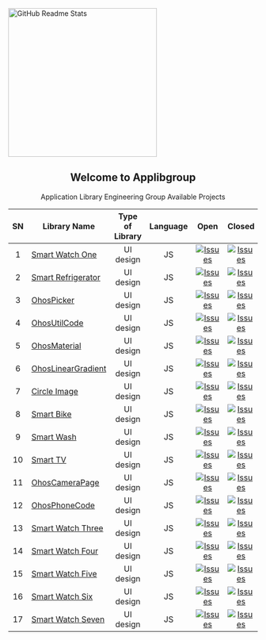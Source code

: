  <img width="300px" src="https://camo.githubusercontent.com/223670c984bbedad0cada8dbd3f392fb2b3453850a819fefe7440938c5592327/68747470733a2f2f6170706c696267726f75702e6769746875622e696f2f696d616765732f6170706c69625f6c6f676f2e706e67" align="center" alt="GitHub Readme Stats" />
 <h2 align="center">Welcome to Applibgroup</h2>
 <p align="center">Application Library Engineering Group Available Projects</p>
</p>

SN|Library Name|Type of Library|Language|Open|Closed|Available Issues|
|:-:|-|:-:|:-:|:-:|:-:|:-:|
|1|[Smart Watch One](https://github.com/applibgroup/smart_watch_one)|UI design|JS|<a href="https://github.com/applibgroup/smart_watch_one/issues"><img alt="Issues" src="https://img.shields.io/github/issues/applibgroup/smart_watch_one" /></a>|<a href="https://github.com/applibgroup/smart_watch_one/issues"><img alt="Issues" src="https://img.shields.io/github/issues-closed/applibgroup/smart_watch_one?color=0088ff" /></a>|<a href="https://github.com/applibgroup/smart_watch_one/issues"><img alt="Issues" src="https://img.shields.io/github/issues-raw/applibgroup/smart_watch_one/available?label=available%20issues" /></a>|
|2|[Smart Refrigerator](https://github.com/Applib-HarmonyOS/smart_refrigerator)|UI design|JS|<a href="https://github.com/Applib-HarmonyOS/smart_refrigerator/issues"><img alt="Issues" src="https://img.shields.io/github/issues/Applib-HarmonyOS/smart_refrigerator" /></a>|<a href="https://github.com/Applib-HarmonyOS/smart_refrigerator/issues"><img alt="Issues" src="https://img.shields.io/github/issues-closed/Applib-HarmonyOS/smart_refrigerator?color=0088ff" /></a>|<a href="https://github.com/Applib-HarmonyOS/smart_refrigerator/issues"><img alt="Issues" src="https://img.shields.io/github/issues-raw/Applib-HarmonyOS/smart_refrigerator/available?label=available%20issues" /></a>|
|3|[OhosPicker](https://github.com/applibgroup/OHOSPicker)|UI design|JS|<a href="https://github.com/applibgroup/OHOSPicker/issues"><img alt="Issues" src="https://img.shields.io/github/issues/applibgroup/OHOSPicker" /></a>|<a href="https://github.com/applibgroup/OHOSPicker/issues"><img alt="Issues" src="https://img.shields.io/github/issues-closed/applibgroup/OHOSPicker?color=0088ff" /></a>|<a href="https://github.com/applibgroup/OHOSPicker/issues"><img alt="Issues" src="https://img.shields.io/github/issues-raw/applibgroup/OHOSPicker/available?label=available%20issues" /></a>|
|4|[OhosUtilCode](https://github.com/applibgroup/OHOSUtilCode)|UI design|JS|<a href="https://github.com/applibgroup/OHOSUtilCode/issues"><img alt="Issues" src="https://img.shields.io/github/issues/applibgroup/OHOSUtilCode" /></a>|<a href="https://github.com/applibgroup/OHOSUtilCode/issues"><img alt="Issues" src="https://img.shields.io/github/issues-closed/applibgroup/OHOSUtilCode?color=0088ff" /></a>|<a href="https://github.com/applibgroup/OHOSUtilCode/issues"><img alt="Issues" src="https://img.shields.io/github/issues-raw/applibgroup/OHOSUtilCode/available?label=available%20issues" /></a>|
|5|[OhosMaterial](https://github.com/applibgroup/OHOSMaterial)|UI design|JS|<a href="https://github.com/applibgroup/OHOSMaterial/issues"><img alt="Issues" src="https://img.shields.io/github/issues/applibgroup/OHOSMaterial" /></a>|<a href="https://github.com/applibgroup/OHOSMaterial/issues"><img alt="Issues" src="https://img.shields.io/github/issues-closed/applibgroup/OHOSMaterial?color=0088ff" /></a>|<a href="https://github.com/applibgroup/OHOSMaterial/issues"><img alt="Issues" src="https://img.shields.io/github/issues-raw/applibgroup/OHOSMaterial/available?label=available%20issues" /></a>|
|6|[OhosLinearGradient](https://github.com/applibgroup/ohos-linear-gradient)|UI design|JS|<a href="https://github.com/applibgroup/ohos-linear-gradient/issues"><img alt="Issues" src="https://img.shields.io/github/issues/applibgroup/ohos-linear-gradient" /></a>|<a href="https://github.com/applibgroup/ohos-linear-gradient/issues"><img alt="Issues" src="https://img.shields.io/github/issues-closed/applibgroup/ohos-linear-gradient?color=0088ff" /></a>|<a href="https://github.com/applibgroup/ohos-linear-gradient/issues"><img alt="Issues" src="https://img.shields.io/github/issues-raw/applibgroup/ohos-linear-gradient/available?label=available%20issues" /></a>|
|7|[Circle Image](https://github.com/Applib-OpenHarmony/CircleImage)|UI design|JS|<a href="https://github.com/Applib-OpenHarmony/CircleImage/issues"><img alt="Issues" src="https://img.shields.io/github/issues/Applib-OpenHarmony/CircleImage" /></a>|<a href="https://github.com/Applib-OpenHarmony/CircleImage/issues"><img alt="Issues" src="https://img.shields.io/github/issues-closed/Applib-OpenHarmony/CircleImage?color=0088ff" /></a>|<a href="https://github.com/Applib-OpenHarmony/CircleImage/issues"><img alt="Issues" src="https://img.shields.io/github/issues-raw/Applib-OpenHarmony/CircleImage/available?label=available%20issues" /></a>|
|8|[Smart Bike](https://github.com/Applib-OpenHarmony/SmartBike)|UI design|JS|<a href="https://github.com/Applib-OpenHarmony/SmartBike/issues"><img alt="Issues" src="https://img.shields.io/github/issues/Applib-OpenHarmony/SmartBike" /></a>|<a href="https://github.com/Applib-OpenHarmony/SmartBike/issues"><img alt="Issues" src="https://img.shields.io/github/issues-closed/Applib-OpenHarmony/SmartBike?color=0088ff" /></a>|<a href="https://github.com/Applib-OpenHarmony/SmartBike/issues"><img alt="Issues" src="https://img.shields.io/github/issues-raw/Applib-OpenHarmony/SmartBike/available?label=available%20issues" /></a>|
|9|[Smart Wash](https://github.com/applibgroup/smart_wash)|UI design|JS|<a href="https://github.com/applibgroup/smart_wash/issues"><img alt="Issues" src="https://img.shields.io/github/issues/applibgroup/smart_wash" /></a>|<a href="https://github.com/applibgroup/smart_wash/issues"><img alt="Issues" src="https://img.shields.io/github/issues-closed/applibgroup/smart_wash?color=0088ff" /></a>|<a href="https://github.com/applibgroup/smart_wash/issues"><img alt="Issues" src="https://img.shields.io/github/issues-raw/applibgroup/smart_wash/available?label=available%20issues" /></a>|
|10|[Smart TV](https://github.com/applibgroup/smart_tv)|UI design|JS|<a href="https://github.com/applibgroup/smart_tv/issues"><img alt="Issues" src="https://img.shields.io/github/issues/applibgroup/smart_tv" /></a>|<a href="https://github.com/applibgroup/smart_tv/issues"><img alt="Issues" src="https://img.shields.io/github/issues-closed/applibgroup/smart_tv?color=0088ff" /></a>|<a href="https://github.com/applibgroup/smart_tv/issues"><img alt="Issues" src="https://img.shields.io/github/issues-raw/applibgroup/smart_tv/available?label=available%20issues" /></a>|
|11|[OhosCameraPage](https://github.com/applibgroup/OHOS_camera_page)|UI design|JS|<a href="https://github.com/applibgroup/OHOS_camera_page/issues"><img alt="Issues" src="https://img.shields.io/github/issues/applibgroup/OHOS_camera_page" /></a>|<a href="https://github.com/applibgroup/OHOS_camera_page/issues"><img alt="Issues" src="https://img.shields.io/github/issues-closed/applibgroup/OHOS_camera_page?color=0088ff" /></a>|<a href="https://github.com/applibgroup/OHOS_camera_page/issues"><img alt="Issues" src="https://img.shields.io/github/issues-raw/applibgroup/OHOS_camera_page/available?label=available%20issues" /></a>|
|12|[OhosPhoneCode](https://github.com/applibgroup/OHOSPhoneCode)|UI design|JS|<a href="https://github.com/applibgroup/OHOSPhoneCode/issues"><img alt="Issues" src="https://img.shields.io/github/issues/applibgroup/OHOSPhoneCode" /></a>|<a href="https://github.com/applibgroup/OHOSPhoneCode/issues"><img alt="Issues" src="https://img.shields.io/github/issues-closed/applibgroup/OHOSPhoneCode?color=0088ff" /></a>|<a href="https://github.com/applibgroup/OHOSPhoneCode/issues"><img alt="Issues" src="https://img.shields.io/github/issues-raw/applibgroup/OHOSPhoneCode/available?label=available%20issues" /></a>|
|13|[Smart Watch Three](https://github.com/applibgroup/smart_watch_three)|UI design|JS|<a href="https://github.com/applibgroup/smart_watch_three/issues"><img alt="Issues" src="https://img.shields.io/github/issues/applibgroup/smart_watch_three" /></a>|<a href="https://github.com/applibgroup/smart_watch_three/issues"><img alt="Issues" src="https://img.shields.io/github/issues-closed/applibgroup/smart_watch_three?color=0088ff" /></a>|<a href="https://github.com/applibgroup/smart_watch_three/issues"><img alt="Issues" src="https://img.shields.io/github/issues-raw/applibgroup/smart_watch_three/available?label=available%20issues" /></a>|
|14|[Smart Watch Four](https://github.com/applibgroup/smart_watch_four)|UI design|JS|<a href="https://github.com/applibgroup/smart_watch_four/issues"><img alt="Issues" src="https://img.shields.io/github/issues/applibgroup/smart_watch_four" /></a>|<a href="https://github.com/applibgroup/smart_watch_four/issues"><img alt="Issues" src="https://img.shields.io/github/issues-closed/applibgroup/smart_watch_four?color=0088ff" /></a>|<a href="https://github.com/applibgroup/smart_watch_four/issues"><img alt="Issues" src="https://img.shields.io/github/issues-raw/applibgroup/smart_watch_four/available?label=available%20issues" /></a>|
|15|[Smart Watch Five](https://github.com/applibgroup/smart_watch_five)|UI design|JS|<a href="https://github.com/applibgroup/smart_watch_five/issues"><img alt="Issues" src="https://img.shields.io/github/issues/applibgroup/smart_watch_five" /></a>|<a href="https://github.com/applibgroup/smart_watch_five/issues"><img alt="Issues" src="https://img.shields.io/github/issues-closed/applibgroup/smart_watch_five?color=0088ff" /></a>|<a href="https://github.com/applibgroup/smart_watch_five/issues"><img alt="Issues" src="https://img.shields.io/github/issues-raw/applibgroup/smart_watch_five/available?label=available%20issues" /></a>|
|16|[Smart Watch Six](https://github.com/applibgroup/smart_watch_six)|UI design|JS|<a href="https://github.com/applibgroup/smart_watch_six/issues"><img alt="Issues" src="https://img.shields.io/github/issues/applibgroup/smart_watch_six" /></a>|<a href="https://github.com/applibgroup/smart_watch_six/issues"><img alt="Issues" src="https://img.shields.io/github/issues-closed/applibgroup/smart_watch_six?color=0088ff" /></a>|<a href="https://github.com/applibgroup/smart_watch_six/issues"><img alt="Issues" src="https://img.shields.io/github/issues-raw/applibgroup/smart_watch_six/available?label=available%20issues" /></a>|
|17|[Smart Watch Seven](https://github.com/applibgroup/smart_watch_seven)|UI design|JS|<a href="https://github.com/applibgroup/smart_watch_seven/issues"><img alt="Issues" src="https://img.shields.io/github/issues/applibgroup/smart_watch_seven" /></a>|<a href="https://github.com/applibgroup/smart_watch_seven/issues"><img alt="Issues" src="https://img.shields.io/github/issues-closed/applibgroup/smart_watch_seven?color=0088ff" /></a>|<a href="https://github.com/applibgroup/smart_watch_seven/issues"><img alt="Issues" src="https://img.shields.io/github/issues-raw/applibgroup/smart_watch_seven/available?label=available%20issues" /></a>|
